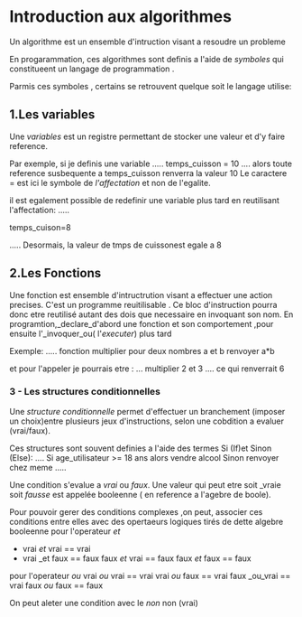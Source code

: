 # Introduction aux algorithmes

Un algorithme est un ensemble d'intruction visant a resoudre un probleme

En progarammation, ces algorithmes sont definis a l'aide de _symboles_ qui constitueent un langage de programmation .

Parmis ces symboles , certains se retrouvent quelque soit le langage utilise:

## 1.Les variables

Une _variables_ est un registre permettant de stocker une valeur et d'y faire reference.

Par exemple, si je definis une variable
.....
temps_cuisson = 10
....
alors toute reference susbequente a temps_cuisson renverra la valeur 10
Le caractere = est ici le symbole de _l'affectation_ et non de l'egalite.

il est egalement possible de redefinir une variable plus tard en reutilisant l'affectation:
.....

temps_cuison=8

.....
Desormais, la valeur de tmps de cuissonest egale a 8

## 2.Les Fonctions

Une fonction est ensemble d'intructrution visant a effectuer une action precises.
C'est un programme reuitilisable .
 Ce bloc d'instruction pourra  donc etre reutilisé autant des dois que necessaire  en invoquant son nom.
 En programtion,_declare_d'abord une fonction et son comportement ,pour ensuite l'_invoquer_ou( l'_executer_) plus tard

 Exemple:
 .....
 fonction multiplier
 pour  deux nombres a et b
 renvoyer a*b

 et pour l'appeler je pourrais etre :
 ...
 multiplier 2 et 3
 ....
 ce qui renverrait 6

 ### 3 - Les structures conditionnelles
 Une _structure conditionnelle_ permet d'effectuer un branchement (imposer un choix)entre plusieurs jeux d'instructions, selon une cobdition a evaluer (vrai/faux).

 Ces structures sont souvent definies a l'aide des termes Si (If)et Sinon (Else):
 ....
 Si age_utilisateur >= 18 ans alors
 vendre alcool
 Sinon
 renvoyer chez meme
 .....

 Une condition s'evalue a _vrai_ ou _faux_. Une valeur qui peut etre soit _vraie soit _fausse_ est appelée booleenne ( en reference a l'agebre de boole).

 Pour pouvoir gerer des conditions complexes ,on peut, associer ces conditions entre elles avec des opertaeurs logiques tirés de dette algebre booleenne
 pour l'operateur _et_

 - vrai _et_ vrai == vrai
 - vrai _et faux == faux
 faux _et_ vrai == faux
 faux _et_ faux == faux

 pour l'operateur _ou_
 vrai _ou_ vrai == vrai
 vrai _ou_ faux == vrai 
 faux _ou_vrai == vrai 
 faux _ou_ faux == faux

 On peut aleter une condition avec le _non_
 non (vrai)


